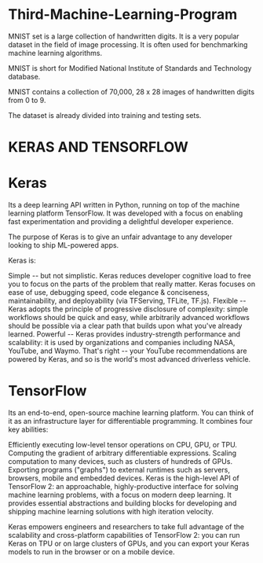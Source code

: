 # Third-Machine-Learning-Program

MNIST set is a large collection of handwritten digits. It is a very popular dataset in the field of image processing. It is often used for benchmarking machine learning algorithms.

MNIST is short for Modified National Institute of Standards and Technology database.

MNIST contains a collection of 70,000, 28 x 28 images of handwritten digits from 0 to 9.

The dataset is already divided into training and testing sets.


# KERAS AND TENSORFLOW

# Keras
Its a deep learning API written in Python, running on top of the machine learning platform TensorFlow. It was developed with a focus on enabling fast experimentation and providing a delightful developer experience.

The purpose of Keras is to give an unfair advantage to any developer looking to ship ML-powered apps.

Keras is:

Simple -- but not simplistic. Keras reduces developer cognitive load to free you to focus on the parts of the problem that really matter. Keras focuses on ease of use, debugging speed, code elegance & conciseness, maintainability, and deployability (via TFServing, TFLite, TF.js).
Flexible -- Keras adopts the principle of progressive disclosure of complexity: simple workflows should be quick and easy, while arbitrarily advanced workflows should be possible via a clear path that builds upon what you've already learned.
Powerful -- Keras provides industry-strength performance and scalability: it is used by organizations and companies including NASA, YouTube, and Waymo. That's right -- your YouTube recommendations are powered by Keras, and so is the world's most advanced driverless vehicle.

# TensorFlow 
Its an end-to-end, open-source machine learning platform. You can think of it as an infrastructure layer for differentiable programming. It combines four key abilities:

Efficiently executing low-level tensor operations on CPU, GPU, or TPU.
Computing the gradient of arbitrary differentiable expressions.
Scaling computation to many devices, such as clusters of hundreds of GPUs.
Exporting programs ("graphs") to external runtimes such as servers, browsers, mobile and embedded devices.
Keras is the high-level API of TensorFlow 2: an approachable, highly-productive interface for solving machine learning problems, with a focus on modern deep learning. It provides essential abstractions and building blocks for developing and shipping machine learning solutions with high iteration velocity.

Keras empowers engineers and researchers to take full advantage of the scalability and cross-platform capabilities of TensorFlow 2: you can run Keras on TPU or on large clusters of GPUs, and you can export your Keras models to run in the browser or on a mobile device.
